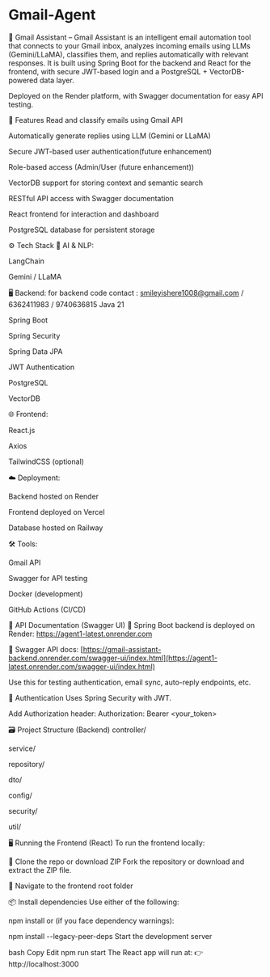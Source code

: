 ﻿# Gmail-Agent
📧 Gmail Assistant –
Gmail Assistant is an intelligent email automation tool that connects to your Gmail inbox, analyzes incoming emails using LLMs (Gemini/LLaMA), classifies them, and replies automatically with relevant responses. It is built using Spring Boot for the backend and React for the frontend, with secure JWT-based login and a PostgreSQL + VectorDB-powered data layer.

Deployed on the Render platform, with Swagger documentation for easy API testing.

🚀 Features
Read and classify emails using Gmail API

Automatically generate replies using LLM (Gemini or LLaMA)

Secure JWT-based user authentication(future enhancement)

Role-based access (Admin/User (future enhancement))

VectorDB support for storing context and semantic search

RESTful API access with Swagger documentation

React frontend for interaction and dashboard

PostgreSQL database for persistent storage

⚙️ Tech Stack
🧠 AI & NLP:

LangChain

Gemini / LLaMA

🖥 Backend:
for backend code contact : smileyishere1008@gmail.com / 6362411983 / 9740636815
Java 21

Spring Boot

Spring Security

Spring Data JPA

JWT Authentication

PostgreSQL

VectorDB

🌐 Frontend:

React.js

Axios

TailwindCSS (optional)

☁️ Deployment:

Backend hosted on Render

Frontend deployed on Vercel

Database hosted on Railway

🛠️ Tools:

Gmail API

Swagger for API testing

Docker (development)

GitHub Actions (CI/CD)

📄 API Documentation (Swagger UI)
🔗 Spring Boot backend is deployed on Render:
https://agent1-latest.onrender.com

📘 Swagger API docs:
[https://gmail-assistant-backend.onrender.com/swagger-ui/index.html](https://agent1-latest.onrender.com/swagger-ui/index.html)

Use this for testing authentication, email sync, auto-reply endpoints, etc.

🔐 Authentication
Uses Spring Security with JWT.

Add Authorization header:
Authorization: Bearer <your_token>




🗃️ Project Structure (Backend)
controller/

service/

repository/

dto/

config/

security/

util/

🖥️ Running the Frontend (React)
To run the frontend locally:

📁 Clone the repo or download ZIP
Fork the repository or download and extract the ZIP file.

📂 Navigate to the frontend root folder


📦 Install dependencies
Use either of the following:


npm install
or (if you face dependency warnings):


npm install --legacy-peer-deps
 Start the development server

bash
Copy
Edit
npm run start
The React app will run at:
👉 http://localhost:3000


